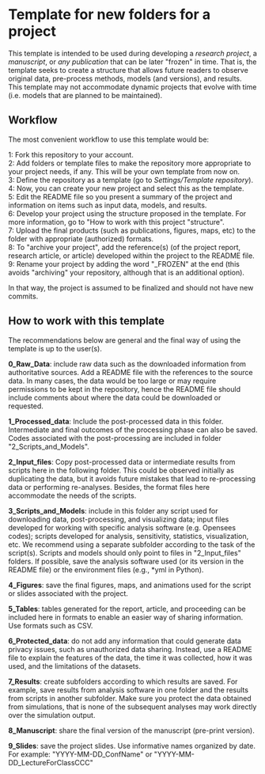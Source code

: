 # Template for new folders for a project

This template is intended to be used during developing a *research project*, a *manuscript*, or *any publication* that can be later "frozen" in time.
That is, the template seeks to create a structure that allows future readers to observe original data, pre-process methods, models (and versions), and results.
This template may not accommodate dynamic projects that evolve with time (i.e. models that are planned to be maintained).

## Workflow
The most convenient workflow to use this template would be:

1: Fork this repository to your account. <br>
2: Add folders or template files to make the repository more appropriate to your project needs, if any. This will be your own template from now on.<br>
3: Define the repository as a template (go to *Settings/Template repository*). <br>
4: Now, you can create your new project and select this as the template. <br>
5: Edit the README file so you present a summary of the project and information on items such as input data, models, and results. <br>
6: Develop your project using the structure proposed in the template. For more information, go to "How to work with this project "structure". <br>
7: Upload the final products (such as publications, figures, maps, etc) to the folder with appropriate (authorized) formats. <br>
8: To "archive your project", add the reference(s) (of the project report, research article, or article) developed within the project to the README file. <br>
9: Rename your project by adding the word "_FROZEN" at the end (this avoids "archiving" your repository, although that is an additional option). <br>

In that way, the project is assumed to be finalized and should not have new commits.

## How to work with this template

The recommendations below are general and the final way of using the template is up to the user(s).

**0_Raw_Data**: include raw data such as the downloaded information from authoritative sources. Add a README file with the references to the source data. In many cases, the data would be too large or may require permissions to be kept in the repository, hence the README file should include comments about where the data could be downloaded or requested. <br>

**1_Processed_data**: Include the post-processed data in this folder. Intermediate and final outcomes of the processing phase can also be saved. Codes associated with the post-processing are included in folder "2_Scripts_and_Models".<br>

**2_Input_files**: Copy post-processed data or intermediate results from scripts here in the following folder. This could be observed initially as duplicating the data, but it avoids future mistakes that lead to re-processing data or performing re-analyses. Besides, the format files here accommodate the needs of the scripts. <br>

**3_Scripts_and_Models**: include in this folder any script used for downloading data, post-processing, and visualizing data; input files developed for working with specific analysis software (e.g. Opensees codes); scripts developed for analysis, sensitivity, statistics, visualization, etc. We recommend using a separate subfolder according to the task of the script(s). Scripts and models should only point to files in "2_Input_files" folders. If possible, save the analysis software used (or its version in the README file) or the environment files (e.g., *yml in Python). <br>

**4_Figures**: save  the final figures, maps, and animations used for the script or slides associated with the project.<br>

**5_Tables**: tables generated for the report, article, and proceeding can be included here in formats to enable an easier way of sharing information. Use formats such as CSV. <br>

**6_Protected_data**: do not add any information that could generate data privacy issues, such as unauthorized data sharing. Instead, use a README file to explain the features of the data, the time it was collected, how it was used, and the limitations of the datasets. <br>

**7_Results**: create subfolders according to which results are saved. For example, save results from analysis software in one folder and the results from scripts in another subfolder. Make sure you protect the data obtained from simulations, that is none of the subsequent analyses may work directly over the simulation output. <br>

**8_Manuscript**: share the final version of the manuscript (pre-print version). <br>

**9_Slides**: save the project slides. Use informative names organized by date. For example: "YYYY-MM-DD_ConfName" or "YYYY-MM-DD_LectureForClassCCC" <br>


